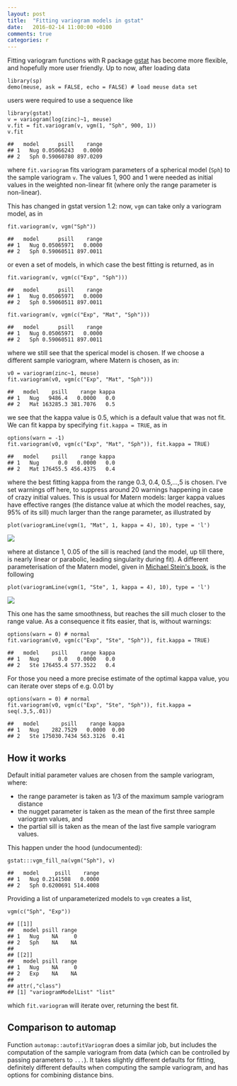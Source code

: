 ```yaml
---
layout: post
title:  "Fitting variogram models in gstat"
date:   2016-02-14 11:00:00 +0100
comments: true
categories: r
---
```


Fitting variogram functions with R package
[gstat](https://cran.r-project.org/package=gstat) has become more
flexible, and hopefully more user friendly. Up to now, after loading
data

    library(sp)
    demo(meuse, ask = FALSE, echo = FALSE) # load meuse data set

users were required to use a sequence like

    library(gstat)
    v = variogram(log(zinc)~1, meuse)
    v.fit = fit.variogram(v, vgm(1, "Sph", 900, 1))
    v.fit

    ##   model      psill    range
    ## 1   Nug 0.05066243   0.0000
    ## 2   Sph 0.59060780 897.0209

where `fit.variogram` fits variogram parameters of a spherical model
(`Sph`) to the sample variogram `v`. The values 1, 900 and 1 were needed
as initial values in the weighted non-linear fit (where only the range
parameter is non-linear).

This has changed in gstat version 1.2: now, `vgm` can take only a
variogram model, as in

    fit.variogram(v, vgm("Sph"))

    ##   model      psill    range
    ## 1   Nug 0.05065971   0.0000
    ## 2   Sph 0.59060511 897.0011

or even a set of models, in which case the best fitting is returned, as
in

    fit.variogram(v, vgm(c("Exp", "Sph")))

    ##   model      psill    range
    ## 1   Nug 0.05065971   0.0000
    ## 2   Sph 0.59060511 897.0011

    fit.variogram(v, vgm(c("Exp", "Mat", "Sph")))

    ##   model      psill    range
    ## 1   Nug 0.05065971   0.0000
    ## 2   Sph 0.59060511 897.0011

where we still see that the sperical model is chosen. If we choose a
different sample variogram, where Matern is chosen, as in:

    v0 = variogram(zinc~1, meuse)
    fit.variogram(v0, vgm(c("Exp", "Mat", "Sph")))

    ##   model    psill    range kappa
    ## 1   Nug   9486.4   0.0000   0.0
    ## 2   Mat 163285.3 381.7076   0.5

we see that the kappa value is 0.5, which is a default value that was
not fit. We can fit kappa by specifying `fit.kappa = TRUE`, as in

    options(warn = -1)
    fit.variogram(v0, vgm(c("Exp", "Mat", "Sph")), fit.kappa = TRUE)

    ##   model    psill    range kappa
    ## 1   Nug      0.0   0.0000   0.0
    ## 2   Mat 176455.5 456.4375   0.4

where the best fitting kappa from the range 0.3, 0.4, 0.5,...,5 is
chosen. I've set warnings off here, to suppress around 20 warnings
happening in case of crazy initial values. This is usual for Matern
models: larger kappa values have effective ranges (the distance value at
which the model reaches, say, 95% of its sill) much larger than the
range parameter, as illustrated by

    plot(variogramLine(vgm(1, "Mat", 1, kappa = 4), 10), type = 'l')

![](/r-spatial/images/vgm1-1.png)

where at distance 1, 0.05 of the sill is reached (and the model, up till
there, is nearly linear or parabolic, leading singularity during fit). A
different parameterisation of the Matern model, given in [Michael
Stein's book](https://www.springer.com/gp/book/9780387986296), is the
following

    plot(variogramLine(vgm(1, "Ste", 1, kappa = 4), 10), type = 'l')

![](/r-spatial/images/vgm2-1.png)

This one has the same smoothness, but reaches the sill much closer to
the range value. As a consequence it fits easier, that is, without
warnings:

    options(warn = 0) # normal
    fit.variogram(v0, vgm(c("Exp", "Ste", "Sph")), fit.kappa = TRUE)

    ##   model    psill    range kappa
    ## 1   Nug      0.0   0.0000   0.0
    ## 2   Ste 176455.4 577.3522   0.4

For those you need a more precise estimate of the optimal kappa value,
you can iterate over steps of e.g. 0.01 by

    options(warn = 0) # normal
    fit.variogram(v0, vgm(c("Exp", "Ste", "Sph")), fit.kappa = seq(.3,5,.01))

    ##   model       psill    range kappa
    ## 1   Nug    282.7529   0.0000  0.00
    ## 2   Ste 175030.7434 563.3126  0.41

How it works
------------

Default initial parameter values are chosen from the sample variogram,
where:

-   the range parameter is taken as 1/3 of the maximum sample variogram
    distance
-   the nugget parameter is taken as the mean of the first three sample
    variogram values, and
-   the partial sill is taken as the mean of the last five sample
    variogram values.

This happen under the hood (undocumented):

    gstat:::vgm_fill_na(vgm("Sph"), v)

    ##   model     psill    range
    ## 1   Nug 0.2141508   0.0000
    ## 2   Sph 0.6200691 514.4008

Providing a list of unparameterized models to `vgm` creates a list,

    vgm(c("Sph", "Exp"))

    ## [[1]]
    ##   model psill range
    ## 1   Nug    NA     0
    ## 2   Sph    NA    NA
    ## 
    ## [[2]]
    ##   model psill range
    ## 1   Nug    NA     0
    ## 2   Exp    NA    NA
    ## 
    ## attr(,"class")
    ## [1] "variogramModelList" "list"

which `fit.variogram` will iterate over, returning the best fit.

Comparison to automap
---------------------

Function `automap::autofitVariogram` does a similar job, but includes
the computation of the sample variogram from data (which can be
controlled by passing parameters to `...`). It takes slightly different
defaults for fitting, definitely different defaults when computing the
sample variogram, and has options for combining distance bins.
